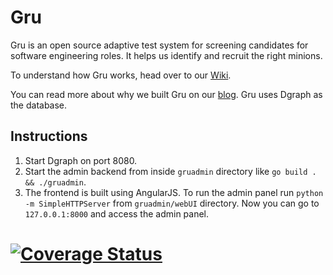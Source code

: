 # Gru

Gru is an open source adaptive test system for screening candidates for software engineering roles. It helps us identify and recruit the right minions.

To understand how Gru works, head over to our [Wiki](https://wiki.dgraph.io/Gru).

You can read more about why we built Gru on our [blog](https://open.dgraph.io/post/gru/). Gru uses Dgraph as the database.

## Instructions

1. Start Dgraph on port 8080.
2. Start the admin backend from inside `gruadmin` directory like `go build . && ./gruadmin`.
3. The frontend is built using AngularJS. To run the admin panel run `python -m SimpleHTTPServer` from `gruadmin/webUI` directory. Now you can go to `127.0.0.1:8000` and access the admin panel.

# [![Coverage Status](https://coveralls.io/repos/github/dgraph-io/gru/badge.svg?branch=develop)](https://coveralls.io/github/dgraph-io/gru?branch=develop)
